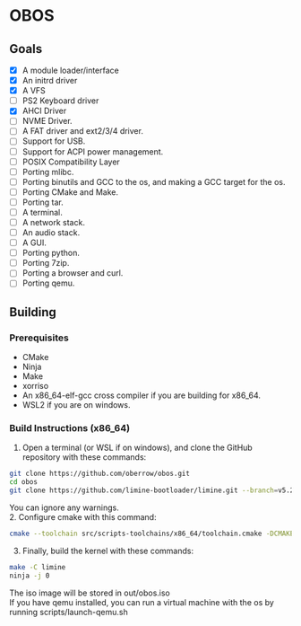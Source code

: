 # OBOS
## Goals
- [x] A module loader/interface
- [x] An initrd driver
- [x] A VFS
- [ ] PS2 Keyboard driver
- [x] AHCI Driver
- [ ] NVME Driver.
- [ ] A FAT driver and ext2/3/4 driver.
- [ ] Support for USB.
- [ ] Support for ACPI power management.
- [ ] POSIX Compatibility Layer
- [ ] Porting mlibc.
- [ ] Porting binutils and GCC to the os, and making a GCC target for the os.
- [ ] Porting CMake and Make.
- [ ] Porting tar.
- [ ] A terminal.
- [ ] A network stack.
- [ ] An audio stack.
- [ ] A GUI.
- [ ] Porting python.
- [ ] Porting 7zip.
- [ ] Porting a browser and curl.
- [ ] Porting qemu.
## Building
### Prerequisites
- CMake
- Ninja
- Make
- xorriso
- An x86_64-elf-gcc cross compiler if you are building for x86_64.
- WSL2 if you are on windows.
### Build Instructions (x86_64)
1. Open a terminal (or WSL if on windows), and clone the GitHub repository with these commands:
```bash
git clone https://github.com/oberrow/obos.git
cd obos
git clone https://github.com/limine-bootloader/limine.git --branch=v5.2023-20241006.0-binary --depth=1
```
You can ignore any warnings.<br>
2. Configure cmake with this command:
```bash
cmake --toolchain src/scripts-toolchains/x86_64/toolchain.cmake -DCMAKE_BUILD_TYPE=Debug -G Ninja .
```
3. Finally, build the kernel with these commands:
```bash
make -C limine
ninja -j 0
```

The iso image will be stored in out/obos.iso<br>
If you have qemu installed, you can run a virtual machine with the os by running scripts/launch-qemu.sh